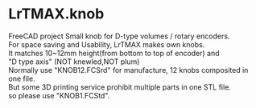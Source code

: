 # LrTMAX.knob
FreeCAD project Small knob for D-type volumes / rotary encoders.  
For space saving and Usability, LrTMAX makes own knobs.  
It matches 10~12mm height(from bottom to top of encoder) and  
"D type axis" (NOT knewled,NOT plum)  
Normally use "KNOB12.FCSrd" for manufacture, 12 knobs composited in one file.  
But some 3D printing service prohibit multiple parts in one STL file.  
so please use "KNOB1.FCStd".  
